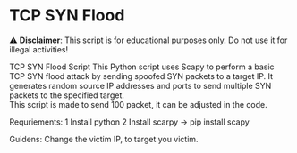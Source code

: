 # TCP SYN Flood 
⚠️ **Disclaimer**: This script is for educational purposes only. Do not use it for illegal activities! 

TCP SYN Flood Script This Python script uses Scapy to perform a basic TCP SYN flood attack by sending spoofed SYN packets to a target IP.
It generates random source IP addresses and ports to send multiple SYN packets to the specified target.  
This script is made to send 100 packet, it can be adjusted in the code. 

Requriements:
1 Install python
2 Install scarpy -> pip install scapy

Guidens:
Change the victim IP, to target you victim. 

